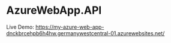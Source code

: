 # AzureWebApp.API

Live Demo: https://my-azure-web-app-dnckbrcehpb6h4hw.germanywestcentral-01.azurewebsites.net/

